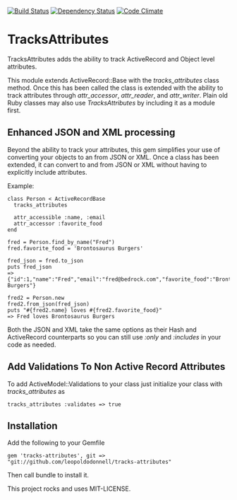
[![Build Status](https://travis-ci.org/leopoldodonnell/tracks-attributes.png?branch=master)](https://travis-ci.org/leopoldodonnell/tracks-attributes)
[![Dependency Status](https://gemnasium.com/leopoldodonnell/tracks-attributes.png)](https://gemnasium.com/leopoldodonnell/tracks-attributes)
[![Code Climate](https://codeclimate.com/badge.png)](https://codeclimate.com/github/leopoldodonnell/tracks-attributes/badges)

# TracksAttributes

TracksAttributes adds the ability to track ActiveRecord and Object level attributes.

This module extends ActiveRecord::Base with the *tracks_attributes* class method. Once this has been called
the class is extended with the ability to track attributes through *attr_accessor*, *attr_reader*, and *attr_writer*.
Plain old Ruby classes may also use *TracksAttributes* by including it as a module first.

## Enhanced JSON and XML processing

Beyond the ability to track your attributes, this gem simplifies your use of converting your objects to an from JSON or XML.
Once a class has been extended, it can convert to and from JSON or XML without having to explicitly include attributes.

Example:

    class Person < ActiveRecordBase
      tracks_attributes
      
      attr_accessible :name, :email
      attr_accessor :favorite_food
    end
    
    fred = Person.find_by_name("Fred")
    fred.favorite_food = 'Brontosaurus Burgers'
    
    fred_json = fred.to_json
    puts fred_json
    => {"id":1,"name":"Fred","email":"fred@bedrock.com","favorite_food":"Brontosaurus Burgers"}
    
    fred2 = Person.new
    fred2.from_json(fred_json)
    puts "#{fred2.name} loves #{fred2.favorite_food}"
    => Fred loves Brontosaurus Burgers

Both the JSON and XML take the same options as their Hash and ActiveRecord counterparts so you can still
use *:only* and *:includes* in your code as needed.

## Add Validations To Non Active Record Attributes

To add ActiveModel::Validations to your class just initialize your class with *tracks_attributes* as

    tracks_attributes :validates => true
    
## Installation

Add the following to your Gemfile

    gem 'tracks-attributes', git => "git://github.com/leopoldodonnell/tracks-attributes"

Then call bundle to install it.


This project rocks and uses MIT-LICENSE.